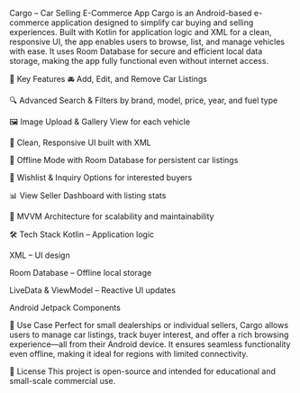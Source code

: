 Cargo – Car Selling E-Commerce App
Cargo is an Android-based e-commerce application designed to simplify car buying and selling experiences. Built with Kotlin for application logic and XML for a clean, responsive UI, the app enables users to browse, list, and manage vehicles with ease. It uses Room Database for secure and efficient local data storage, making the app fully functional even without internet access.

🚀 Key Features
🚘 Add, Edit, and Remove Car Listings

🔍 Advanced Search & Filters by brand, model, price, year, and fuel type

🖼️ Image Upload & Gallery View for each vehicle

📱 Clean, Responsive UI built with XML

💾 Offline Mode with Room Database for persistent car listings

🛒 Wishlist & Inquiry Options for interested buyers

📊 View Seller Dashboard with listing stats

🧩 MVVM Architecture for scalability and maintainability

🛠️ Tech Stack
Kotlin – Application logic

XML – UI design

Room Database – Offline local storage

LiveData & ViewModel – Reactive UI updates

Android Jetpack Components

🎯 Use Case
Perfect for small dealerships or individual sellers, Cargo allows users to manage car listings, track buyer interest, and offer a rich browsing experience—all from their Android device. It ensures seamless functionality even offline, making it ideal for regions with limited connectivity.

📄 License
This project is open-source and intended for educational and small-scale commercial use.

